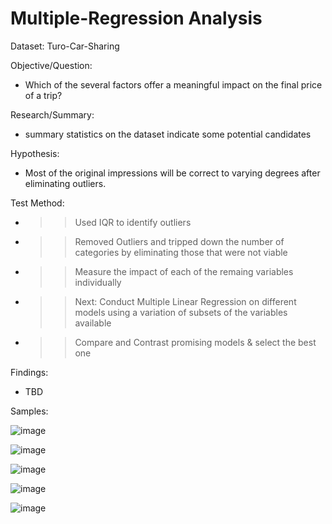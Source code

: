 # Multiple-Regression Analysis

Dataset: Turo-Car-Sharing

Objective/Question: 
- Which of the several factors offer a meaningful impact on the final price of a trip?

Research/Summary:
- summary statistics on the dataset indicate some potential candidates

Hypothesis:
- Most of the original impressions will be correct to varying degrees after eliminating outliers.

Test Method:
- >> Used IQR to identify outliers 
- >> Removed Outliers and tripped down the number of categories by eliminating those that were not viable 
- >> Measure the impact of each of the remaing variables individually
- >> Next: Conduct Multiple Linear Regression on different models using a variation of subsets of the variables available 
- >> Compare and Contrast promising models & select the best one

Findings:
- TBD

Samples:

![image](https://user-images.githubusercontent.com/68612270/158705862-dcad3084-44e4-448a-9893-e7882a96322f.png)

![image](https://user-images.githubusercontent.com/68612270/158705887-afad8c3c-527d-4f8a-88ca-b3d0490ff2eb.png)

![image](https://user-images.githubusercontent.com/68612270/158705538-2734a666-1143-46a5-bda1-187fbb673271.png)

![image](https://user-images.githubusercontent.com/68612270/158705959-9512a92d-e18a-4b34-82dd-fa7b51690f2b.png)

![image](https://user-images.githubusercontent.com/68612270/158706032-0fb21b64-f105-404c-80b2-71d69a4c2d08.png)
